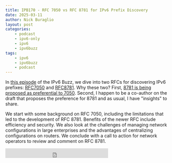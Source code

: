 ```yaml
---
title: IPB170 - RFC 7050 vs RFC 8781 for IPv6 Prefix Discovery
date: 2025-03-11
author: Nick Buraglio
layout: post
categories:
    - podcast
    - ipv6-only
    - ipv6
    - ipv6buzz
tags:
    - ipv6
    - ipv6buzz
    - podcast
---
```


In [this episode](https://packetpushers.net/podcasts/ipv6-buzz/ipb170-rfc-7050-vs-rfc-8781-for-ipv6-prefix-discovery/) of the IPv6 Buzz, we dive into two RFCs for discovering IPv6 prefixes: [RFC7050](https://datatracker.ietf.org/doc/html/rfc7050) and [RFC8781](https://datatracker.ietf.org/doc/html/rfc8781). Why these two? First, [8781 is being proposed as preferential to 7050](https://datatracker.ietf.org/doc/draft-ietf-v6ops-prefer8781/). Second, I happen to be a co-author on the draft that proposes the preference for 8781 and as usual, I have "insights" to share.

We start with some background on RFC 7050, including the limitations that led to the development of RFC 8781. Benefits of the newer RFC include efficiency and security. We also look at the challenges of managing network configurations in large enterprises and the advantages of centralizing configurations on routers. We conclude with a call to action for network operators to review and comment on RFC 8781.


<iframe width="320" height="30" src="https://packetpushers.net/?powerpress_embed=69293-podcast&amp;powerpress_player=mediaelement-audio" title="Blubrry Podcast Player" frameborder="0" scrolling="no"></iframe>